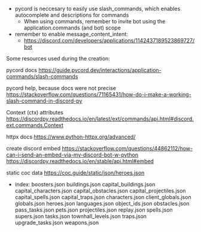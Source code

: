 - pycord is neccesary to easily use slash_commands, which enables autocomplete and descriptions for commands
    - When using commands, remember to invite bot using the application.commands (and bot) scope 
- remember to enable message_content_intent:
    - https://discord.com/developers/applications/1142437189523869727/bot

Some resources used during the creation:

pycord docs
https://guide.pycord.dev/interactions/application-commands/slash-commands

pycord help, because docs were not precise
https://stackoverflow.com/questions/71165431/how-do-i-make-a-working-slash-command-in-discord-py

Context (ctx) attributes 
https://discordpy.readthedocs.io/en/latest/ext/commands/api.html#discord.ext.commands.Context

httpx docs
https://www.python-httpx.org/advanced/

create discord embed
https://stackoverflow.com/questions/44862112/how-can-i-send-an-embed-via-my-discord-bot-w-python
https://discordpy.readthedocs.io/en/stable/api.html#embed


static coc data
https://coc.guide/static/json/heroes.json
- index:
boosters.json
buildings.json
capital_buildings.json
capital_characters.json
capital_obstacles.json
capital_projectiles.json
capital_spells.json
capital_traps.json
characters.json
client_globals.json
globals.json
heroes.json
languages.json
object_ids.json
obstacles.json
pass_tasks.json
pets.json
projectiles.json
replay.json
spells.json
supers.json
tasks.json
townhall_levels.json
traps.json
upgrade_tasks.json
weapons.json